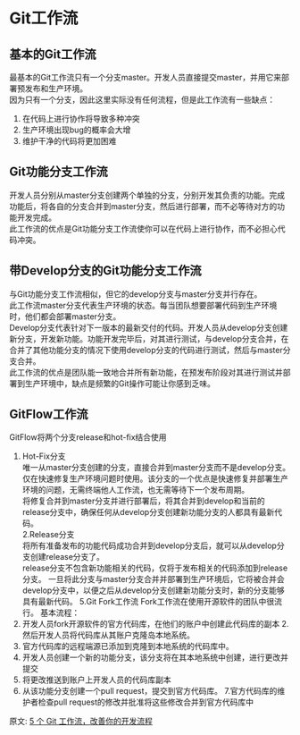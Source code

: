 # Git工作流
## 基本的Git工作流
最基本的Git工作流只有一个分支master。开发人员直接提交master，并用它来部署预发布和生产环境。  
因为只有一个分支，因此这里实际没有任何流程，但是此工作流有一些缺点：
1. 在代码上进行协作将导致多种冲突
2. 生产环境出现bug的概率会大增  
3. 维护干净的代码将更加困难
## Git功能分支工作流
开发人员分别从master分支创建两个单独的分支，分别开发其负责的功能。完成功能后，将各自的分支合并到master分支，然后进行部署，而不必等待对方的功能开发完成。  
此工作流的优点是Git功能分支工作流使你可以在代码上进行协作，而不必担心代码冲突。
## 带Develop分支的Git功能分支工作流
与Git功能分支工作流相似，但它的develop分支与master分支并行存在。  
此工作流master分支代表生产环境的状态。每当团队想要部署代码到生产环境时，他们都会部署master分支。  
Develop分支代表针对下一版本的最新交付的代码。开发人员从develop分支创建新分支，开发新功能。功能开发完毕后，对其进行测试，与develop分支合并，在合并了其他功能分支的情况下使用develop分支的代码进行测试，然后与master分支合并。  
此工作流的优点是团队能一致地合并所有新功能，在预发布阶段对其进行测试并部署到生产环境中，缺点是频繁的Git操作可能让你感到乏味。
## GitFlow工作流
GitFlow将两个分支release和hot-fix结合使用
1. Hot-Fix分支  
唯一从master分支创建的分支，直接合并到master分支而不是develop分支。仅在快速修复生产环境问题时使用。该分支的一个优点是快速修复并部署生产环境的问题，无需终端他人工作流，也无需等待下一个发布周期。  
将修复合并到master分支并进行部署后，将其合并到develop和当前的release分支中，确保任何从develop分支创建新功能分支的人都具有最新代码。  
2.Release分支  
将所有准备发布的功能代码成功合并到develop分支后，就可以从develop分支创建release分支了。  
release分支不包含新功能相关的代码，仅将于发布相关的代码添加到release分支。
一旦将此分支与master分支合并并部署到生产环境后，它将被合并会develop分支中，以便之后从develop分支创建新功能分支时，新的分支能够具有最新代码。
5.Git Fork工作流
Fork工作流在使用开源软件的团队中很流行。
基本流程：
1. 开发人员fork开源软件的官方代码库，在他们的账户中创建此代码库的副本
2.然后开发人员将代码库从其账户克隆岛本地系统。
3. 官方代码库的远程端源已添加到克隆到本地系统的代码库中。
4. 开发人员创建一个新的功能分支，该分支将在其本地系统中创建，进行更改并提交
5. 将更改推送到账户上开发人员的代码库副本
6. 从该功能分支创建一个pull request，提交到官方代码库。
7.官方代码库的维护者检查pull request的修改并批准将这些修改合并到官方代码库中

原文: 
[5 个 Git 工作流，改善你的开发流程](https://www.cnblogs.com/xueweihan/p/13524162.html)
